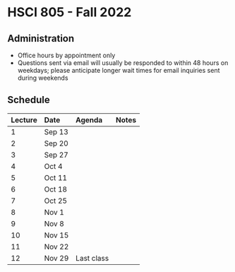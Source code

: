  
# HSCI 805 - Fall 2022

## Administration
- Office hours by appointment only
- Questions sent via email will usually be responded to within 48 hours on weekdays; please anticipate longer wait times for email inquiries sent during weekends

## Schedule

| Lecture | Date | Agenda | Notes |
|:---|:---|:---|:---|
| 1| Sep 13 | |  |
| 2| Sep 20 | |
| 3| Sep 27 | |
| 4| Oct 4 | |
| 5| Oct 11 |  |
| 6| Oct 18 | |
| 7| Oct 25 |  |
| 8| Nov 1| |
| 9| Nov 8| |
| 10| Nov 15| |
| 11| Nov 22| |
| 12| Nov 29 | Last class |


